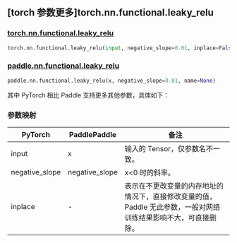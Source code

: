 ## [torch 参数更多]torch.nn.functional.leaky_relu

### [torch.nn.functional.leaky_relu](https://pytorch.org/docs/stable/generated/torch.nn.functional.leaky_relu.html#torch.nn.functional.leaky_relu)

```python
torch.nn.functional.leaky_relu(input, negative_slope=0.01, inplace=False)
```

### [paddle.nn.functional.leaky_relu](https://www.paddlepaddle.org.cn/documentation/docs/zh/api/paddle/nn/functional/leaky_relu_cn.html)

```python
paddle.nn.functional.leaky_relu(x, negative_slope=0.01, name=None)
```

其中 PyTorch 相比 Paddle 支持更多其他参数，具体如下：

### 参数映射

| PyTorch        | PaddlePaddle   | 备注                                                                                                            |
| -------------- | -------------- | --------------------------------------------------------------------------------------------------------------- |
| input          | x              | 输入的 Tensor，仅参数名不一致。                                                                                 |
| negative_slope | negative_slope | x<0 时的斜率。                                                                                                  |
| inplace        | -              | 表示在不更改变量的内存地址的情况下，直接修改变量的值，Paddle 无此参数，一般对网络训练结果影响不大，可直接删除。 |
